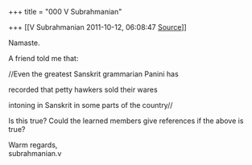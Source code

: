 +++
title = "000 V Subrahmanian"

+++
[[V Subrahmanian	2011-10-12, 06:08:47 [Source](https://groups.google.com/g/bvparishat/c/xBKmWuk_GRk)]]



Namaste.  

  

A friend told me that:  

  

//Even the greatest Sanskrit grammarian Panini has

recorded that petty hawkers sold their wares

intoning in Sanskrit in some parts of the country//  
  
Is this true? Could the learned members give references if the above is true?  
  
Warm regards,  
subrahmanian.v  

